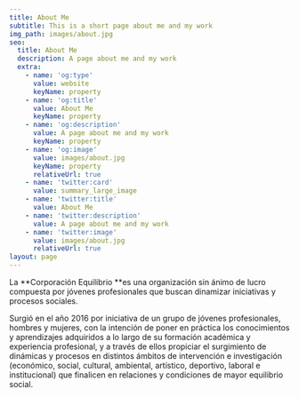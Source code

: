 ```yaml
---
title: About Me
subtitle: This is a short page about me and my work
img_path: images/about.jpg
seo:
  title: About Me
  description: A page about me and my work
  extra:
    - name: 'og:type'
      value: website
      keyName: property
    - name: 'og:title'
      value: About Me
      keyName: property
    - name: 'og:description'
      value: A page about me and my work
      keyName: property
    - name: 'og:image'
      value: images/about.jpg
      keyName: property
      relativeUrl: true
    - name: 'twitter:card'
      value: summary_large_image
    - name: 'twitter:title'
      value: About Me
    - name: 'twitter:description'
      value: A page about me and my work
    - name: 'twitter:image'
      value: images/about.jpg
      relativeUrl: true
layout: page
---
```

La **Corporación Equilibrio **es una organización sin ánimo de lucro compuesta por jóvenes profesionales que buscan dinamizar iniciativas y procesos sociales.

Surgió en el año 2016 por iniciativa de un grupo de jóvenes profesionales, hombres y mujeres, con la intención de poner en práctica los conocimientos y aprendizajes adquiridos a lo largo de su formación académica y experiencia profesional, y a través de ellos propiciar el surgimiento de dinámicas y procesos en distintos ámbitos de intervención e investigación (económico, social, cultural, ambiental, artístico, deportivo, laboral e institucional) que finalicen en relaciones y condiciones de mayor equilibrio social.
